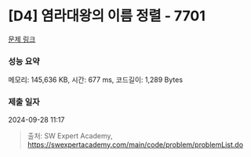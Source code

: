 # [D4] 염라대왕의 이름 정렬 - 7701 

[문제 링크](https://swexpertacademy.com/main/code/problem/problemDetail.do?contestProbId=AWqU0zh6rssDFARG) 

### 성능 요약

메모리: 145,636 KB, 시간: 677 ms, 코드길이: 1,289 Bytes

### 제출 일자

2024-09-28 11:17



> 출처: SW Expert Academy, https://swexpertacademy.com/main/code/problem/problemList.do